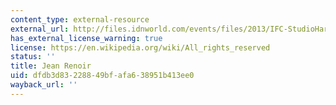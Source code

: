 ```yaml
---
content_type: external-resource
external_url: http://files.idnworld.com/events/files/2013/IFC-StudioHarcourtParis.jpg
has_external_license_warning: true
license: https://en.wikipedia.org/wiki/All_rights_reserved
status: ''
title: Jean Renoir
uid: dfdb3d83-2288-49bf-afa6-38951b413ee0
wayback_url: ''
---
```

